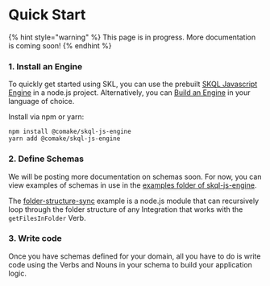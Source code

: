 # Quick Start

{% hint style="warning" %} This page is in progress. More documentation is coming soon! {% endhint %}

### 1. Install an Engine

To quickly get started using SKL, you can use the prebuilt [SKQL Javascript Engine](https://github.com/comake/skql-js-engine) in a node.js project. Alternatively, you can [Build an Engine](./engines.md) in your language of choice.


Install via npm or yarn:

```shell
npm install @comake/skql-js-engine
yarn add @comake/skql-js-engine
```

### 2. Define Schemas

We will be posting more documentation on schemas soon. For now, you can view examples of schemas in use in the [examples folder of skql-js-engine](https://github.com/comake/skql-js-engine/tree/main/examples).

 The [folder-structure-sync](https://github.com/comake/skql-js-engine/tree/main/examples/folder-structure-sync) example is a node.js module that can recursively loop through the folder structure of any Integration that works with the `getFilesInFolder` Verb.

### 3. Write code

Once you have schemas defined for your domain, all you have to do is write code using the Verbs and Nouns in your schema to build your application logic.

<!-- TODO: explain how open api stuff works -->
